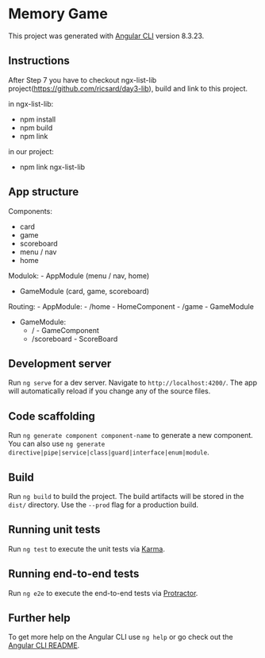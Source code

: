# Memory Game

This project was generated with [Angular CLI](https://github.com/angular/angular-cli) version 8.3.23.

## Instructions
After Step 7 you have to checkout ngx-list-lib project(https://github.com/ricsard/day3-lib), build and link to this project.

in ngx-list-lib:
  -  npm install
  -  npm build 
  -  npm link

in our project:
  -  npm link ngx-list-lib

## App structure
Components:
  - card
  - game
  - scoreboard
  - menu / nav
  - home

Modulok:
	- AppModule (menu / nav, home)
  - GameModule (card, game, scoreboard)
  
Routing:
	- AppModule:
  	- /home - HomeComponent
    - /game - GameModule
  - GameModule:
  	- / - GameComponent
    - /scoreboard - ScoreBoard

## Development server

Run `ng serve` for a dev server. Navigate to `http://localhost:4200/`. The app will automatically reload if you change any of the source files.

## Code scaffolding

Run `ng generate component component-name` to generate a new component. You can also use `ng generate directive|pipe|service|class|guard|interface|enum|module`.

## Build

Run `ng build` to build the project. The build artifacts will be stored in the `dist/` directory. Use the `--prod` flag for a production build.

## Running unit tests

Run `ng test` to execute the unit tests via [Karma](https://karma-runner.github.io).

## Running end-to-end tests

Run `ng e2e` to execute the end-to-end tests via [Protractor](http://www.protractortest.org/).

## Further help

To get more help on the Angular CLI use `ng help` or go check out the [Angular CLI README](https://github.com/angular/angular-cli/blob/master/README.md).
